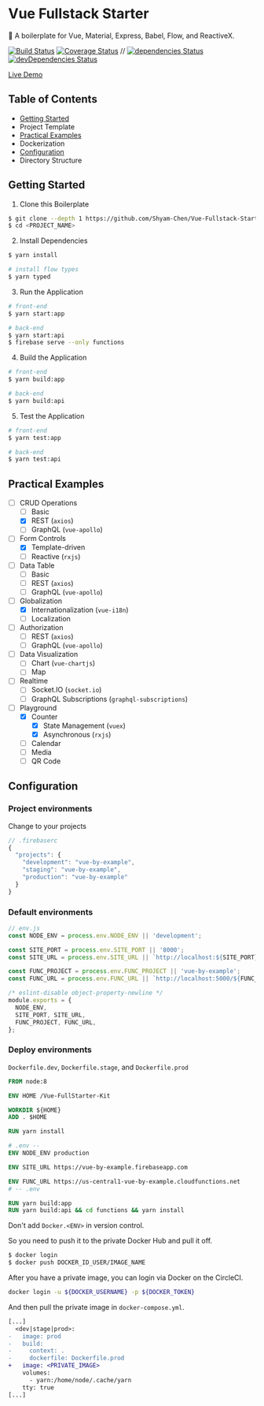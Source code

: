 # Vue Fullstack Starter

:poodle: A boilerplate for Vue, Material, Express, Babel, Flow, and ReactiveX.

[![Build Status](https://img.shields.io/circleci/project/Shyam-Chen/Vue-Fullstack-Starter/master.svg)](https://circleci.com/gh/Shyam-Chen/Vue-Fullstack-Starter)
[![Coverage Status](https://img.shields.io/codecov/c/github/Shyam-Chen/Vue-Fullstack-Starter/master.svg)](https://codecov.io/gh/Shyam-Chen/Vue-Fullstack-Starter)
 //
[![dependencies Status](https://david-dm.org/Shyam-Chen/Vue-Fullstack-Starter/status.svg)](https://david-dm.org/Shyam-Chen/Vue-Fullstack-Starter)
[![devDependencies Status](https://david-dm.org/Shyam-Chen/Vue-Fullstack-Starter/dev-status.svg)](https://david-dm.org/Shyam-Chen/Vue-Fullstack-Starter?type=dev)

[Live Demo](https://vue-by-example.firebaseapp.com/)

## Table of Contents

* [Getting Started](#getting-started)
* Project Template
* [Practical Examples](#practical-examples)
* Dockerization
* [Configuration](#configuration)
* Directory Structure

## Getting Started

1. Clone this Boilerplate

```bash
$ git clone --depth 1 https://github.com/Shyam-Chen/Vue-Fullstack-Starter <PROJECT_NAME>
$ cd <PROJECT_NAME>
```

2. Install Dependencies

```bash
$ yarn install

# install flow types
$ yarn typed
```

3. Run the Application

```bash
# front-end
$ yarn start:app

# back-end
$ yarn start:api
$ firebase serve --only functions
```

4. Build the Application

```bash
# front-end
$ yarn build:app

# back-end
$ yarn build:api
```

5. Test the Application

```bash
# front-end
$ yarn test:app

# back-end
$ yarn test:api
```

## Practical Examples

* [ ] CRUD Operations
  * [ ] Basic
  * [x] REST (`axios`)
  * [ ] GraphQL (`vue-apollo`)
* [ ] Form Controls
  * [x] Template-driven
  * [ ] Reactive (`rxjs`)
* [ ] Data Table
  * [ ] Basic
  * [ ] REST (`axios`)
  * [ ] GraphQL (`vue-apollo`)
* [ ] Globalization
  * [x] Internationalization (`vue-i18n`)
  * [ ] Localization
* [ ] Authorization
  * [ ] REST (`axios`)
  * [ ] GraphQL (`vue-apollo`)
* [ ] Data Visualization
  * [ ] Chart (`vue-chartjs`)
  * [ ] Map
* [ ] Realtime
  * [ ] Socket.IO (`socket.io`)
  * [ ] GraphQL Subscriptions (`graphql-subscriptions`)
* [ ] Playground
  * [x] Counter
    * [x] State Management (`vuex`)
    * [x] Asynchronous (`rxjs`)
  * [ ] Calendar
  * [ ] Media
  * [ ] QR Code

## Configuration

### Project environments

Change to your projects

```js
// .firebaserc
{
  "projects": {
    "development": "vue-by-example",
    "staging": "vue-by-example",
    "production": "vue-by-example"
  }
}
```

### Default environments

```js
// env.js
const NODE_ENV = process.env.NODE_ENV || 'development';

const SITE_PORT = process.env.SITE_PORT || '8000';
const SITE_URL = process.env.SITE_URL || `http://localhost:${SITE_PORT}`;

const FUNC_PROJECT = process.env.FUNC_PROJECT || 'vue-by-example';
const FUNC_URL = process.env.FUNC_URL || `http://localhost:5000/${FUNC_PROJECT}/us-central1`;

/* eslint-disable object-property-newline */
module.exports = {
  NODE_ENV,
  SITE_PORT, SITE_URL,
  FUNC_PROJECT, FUNC_URL,
};
```

### Deploy environments

`Dockerfile.dev`, `Dockerfile.stage`, and `Dockerfile.prod`

```dockerfile
FROM node:8

ENV HOME /Vue-FullStarter-Kit

WORKDIR ${HOME}
ADD . $HOME

RUN yarn install

# .env --
ENV NODE_ENV production

ENV SITE_URL https://vue-by-example.firebaseapp.com

ENV FUNC_URL https://us-central1-vue-by-example.cloudfunctions.net
# -- .env

RUN yarn build:app
RUN yarn build:api && cd functions && yarn install
```

Don't add `Docker.<ENV>` in version control.

So you need to push it to the private Docker Hub and pull it off.

```bash
$ docker login
$ docker push DOCKER_ID_USER/IMAGE_NAME
```

After you have a private image, you can login via Docker on the CircleCI.

```sh
docker login -u ${DOCKER_USERNAME} -p ${DOCKER_TOKEN}
```

And then pull the private image in `docker-compose.yml`.

```diff
[...]
  <dev|stage|prod>:
-   image: prod
-   build:
-     context: .
-     dockerfile: Dockerfile.prod
+   image: <PRIVATE_IMAGE>
    volumes:
      - yarn:/home/node/.cache/yarn
    tty: true
[...]
```
